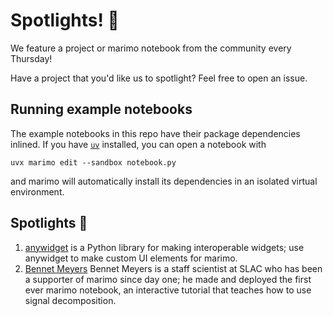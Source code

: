 # Spotlights! 🌟

We feature a project or marimo notebook from the community every Thursday!

Have a project that you'd like us to spotlight? Feel free to open an issue.

## Running example notebooks

The example notebooks in this repo have their package dependencies inlined.
If you have [`uv`](https://github.com/astral-sh/uv) installed, you can open a
notebook with

```shell
uvx marimo edit --sandbox notebook.py
```

and marimo will automatically install its dependencies in an isolated
virtual environment.

## Spotlights 🌟

1. [anywidget](001-anywidget/) is a Python library for making interoperable
   widgets; use anywidget to make custom UI elements for marimo.
1. [Bennet Meyers](003-bennet-meyers/) Bennet Meyers is a staff scientist
   at SLAC who has been a supporter of marimo since day one; he made and
   deployed the first ever marimo notebook, an interactive tutorial
   that teaches how to use signal decomposition.
